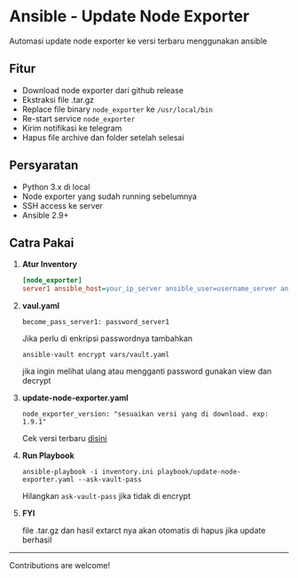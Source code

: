 # Ansible - Update Node Exporter

Automasi update node exporter ke versi terbaru menggunakan ansible

## Fitur
- Download node exporter dari github release 
- Ekstraksi file .tar.gz
- Replace file binary `node_exporter` ke `/usr/local/bin`
- Re-start service `node_exporter`
- Kirim notifikasi ke telegram
- Hapus file archive dan folder setelah selesai

## Persyaratan
- Python 3.x di local
- Node exporter yang sudah running sebelumnya
- SSH access ke server
- Ansible 2.9+

## Catra Pakai

1. **Atur Inventory**

    ```ini
    [node_exporter]
    server1 ansible_host=your_ip_server ansible_user=username_server ansible_ssh_private_key_file=~/.ssh/id_rsa

2. **vaul.yaml**
     ```
     become_pass_server1: password_server1
     ```
     Jika perlu di enkripsi passwordnya tambahkan
     ```
     ansible-vault encrypt vars/vault.yaml
     ```
     jika ingin melihat ulang atau mengganti password gunakan view dan decrypt

3. **update-node-exporter.yaml**
     ```
     node_exporter_version: "sesuaikan versi yang di download. exp: 1.9.1"
     ```

     Cek versi terbaru [disini](https://github.com/prometheus/node_exporter/releases)
   
5. **Run Playbook**
     ```
     ansible-playbook -i inventory.ini playbook/update-node-exporter.yaml --ask-vault-pass
     ```
     Hilangkan `ask-vault-pass` jika tidak di encrypt

6. **FYI**
   
     file .tar.gz dan hasil extarct nya akan otomatis di hapus jika update berhasil





---
Contributions are welcome!
